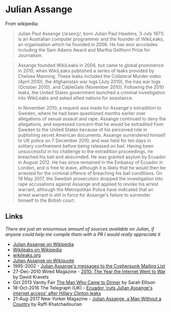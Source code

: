 
# Julian Assange

From wikipedia:

>Julian Paul Assange (/əˈsɒnʒ/; born Julian Paul Hawkins, 3 July 1971) is an Australian computer programmer and the founder of WikiLeaks, an organisation which he founded in 2006. He has won accolades including the Sam Adams Award and Martha Gellhorn Prize for Journalism.

> Assange founded WikiLeaks in 2006, but came to global prominence in 2010, when WikiLeaks published a series of leaks provided by Chelsea Manning. These leaks included the Collateral Murder video (April 2010), the Afghanistan war logs (July 2010), the Iraq war logs (October 2010), and CableGate (November 2010). Following the 2010 leaks, the United States government launched a criminal investigation into WikiLeaks and asked allied nations for assistance.

> In November 2010, a request was made for Assange's extradition to Sweden, where he had been questioned months earlier over allegations of sexual assault and rape. Assange continued to deny the allegations, and expressed concern that he would be extradited from Sweden to the United States because of his perceived role in publishing secret American documents. Assange surrendered himself to UK police on 7 December 2010, and was held for ten days in solitary confinement before being released on bail. Having been unsuccessful in his challenge to the extradition proceedings, he breached his bail and absconded. He was granted asylum by Ecuador in August 2012. He has since remained in the Embassy of Ecuador in London, and is free to leave, although it is likely that he would then be arrested for the criminal offence of breaching his bail conditions. On 19 May 2017, the Swedish prosecutors dropped the investigation into rape accusations against Assange and applied to revoke his arrest warrant, although the Metropolitan Police have indicated that an arrest warrant is still in force for Assange's failure to surrender himself to the British court.

## Links

*There are just an enourmous amount of sources available on Julian, if anyone could help me compile them with a PR I would really appreciate it*

* [Julian Assange on Wikipedia](https://en.wikipedia.org/wiki/Julian_Assange)
* [Wikileaks on Wikipedia](https://en.wikipedia.org/wiki/WikiLeaks)
* [wikileaks.org](https://wikileaks.org/)
* [Julian Assange on Wikiquote](https://en.wikiquote.org/wiki/Julian_Assange)
* 1995-2002 - [Julian Assange's messages to the Cypherpunk Mailing List](https://cryptome.org/0001/assange-cpunks.htm)
* 27-Dec-2010 Wired Magazine - [2010: The Year the Internet Went to War](https://www.wired.com/2010/12/internet-war/) by David Kravets
* Oct 2013 Vanity Fair [The Man Who Came to Dinner](https://www.vanityfair.com/news/politics/2013/10/julian-assange-hideout-ecuador) by Sarah Ellison
* 18-Oct-2016 The Telegraph (UK) - [Ecuador 'cuts Julian Assange's internet access' after Hillary Clinton leaks](http://www.telegraph.co.uk/news/2016/10/18/ecuador-cuts-julian-assanges-internet-access-after-hillary-clint/)
* 21-Aug-2017 New Yorker Magazine - [Julian Assange, a Man Without a Country](http://www.newyorker.com/magazine/2017/08/21/julian-assange-a-man-without-a-country) by Raffi Khatchadourian
